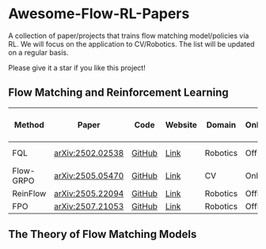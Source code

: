 # Awesome-Flow-RL-Papers
A collection of paper/projects that trains flow matching model/policies via RL. We will focus on the application to CV/Robotics. The list will be updated on a regular basis. 

Please give it a star if you like this project! 

## Flow Matching and Reinforcement Learning

| Method     | Paper                                              | Code                                     | Website                                       | Domain        | Online/Offline | On-policy/Off-policy | Pre-train/Fine-tune |
|------------|----------------------------------------------------|--------------------------------------------------|-----------------------------------------------|----------------|----------------|-----------------------|----------------------|
| FQL        | [arXiv:2502.02538](https://arxiv.org/abs/2502.02538)   | [GitHub](https://github.com/seohongpark/fql)     | [Link](https://github.com/seohongpark/fql)     | Robotics       | Off2On         | Off-policy            | Pre-train + Fine-tune |
| Flow-GRPO  | [arXiv:2505.05470](https://arxiv.org/abs/2505.05470)   | [GitHub](https://github.com/yifan123/flow_grpo)  | [Link](https://gongyeliu.github.io/Flow-GRPO/) | CV             | Online          | On-policy             | Fine-tune             |
| ReinFlow   | [arXiv:2505.22094](https://arxiv.org/abs/2505.22094)   | [GitHub](https://github.com/ReinFlow/ReinFlow)   | [Link](https://reinflow.github.io/)            | Robotics       | Offline         | Off-policy            | Fine-tune |
| FPO        | [arXiv:2507.21053](https://arxiv.org/abs/2507.21053)   | [GitHub](https://github.com/akanazawa/fpo)       | [Link](https://flowreinforce.github.io/)       | Robotics       | Offline         | On-policy             | Pre-train           |





## The Theory of Flow Matching Models








